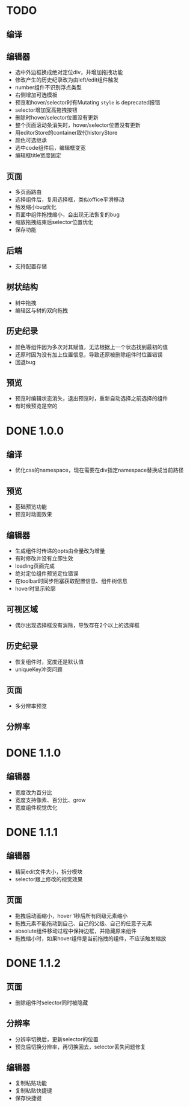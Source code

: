TODO
===================

## 编译

## 编辑器
- 选中外边框换成绝对定位div，并增加拖拽功能
- 修改产生的历史纪录改为由left/edit组件触发
- number组件不识别浮点类型
- 右侧增加可选模板
- 预览和hover/selector时有Mutating `style` is deprecated报错
- selector增加宽高拖拽按钮
- 删除时hover/selector位置没有更新
- 整个页面滚动条消失时，hover/selector位置没有更新
- 用editorStore的container取代historyStore
- 颜色可选继承
- 选中code组件后，编辑框变宽
- 编辑框title宽度固定

## 页面
- 多页面路由
- 选择组件后，复用选择框，类似office平滑移动
- 触发缩小bug优化
- 页面中组件拖拽缩小，会出现无法恢复的bug
- 缩放拖拽结束后selector位置优化
- 保存功能

## 后端
- 支持配置存储

## 树状结构
- 树中拖拽
- 编辑区与树的双向拖拽

## 历史纪录
- 颜色等组件因为多次对其赋值，无法根据上一个状态找到最初的值
- 还原时因为没有加上位置信息，导致还原被删除组件时位置错误
- 回退bug

## 预览

- 预览时编辑状态消失，退出预览时，重新自动选择之前选择的组件
- 有时候预览是空的


DONE 1.0.0
===================

## 编译
- 优化css的namespace，现在需要在div指定namespace替换成当前路径

## 预览
- 基础预览功能
- 预览时动画效果

## 编辑器
- 生成组件时传递的opts由全量改为增量
- 有时修改并没有立即生效
- loading页面完成
- 绝对定位组件预览定位错误
- 在toolbar时同步阻塞获取配置信息、组件树信息
- hover时显示轮廓

## 可视区域
- 偶尔出现选择框没有消除，导致存在2个以上的选择框

## 历史纪录
- 恢复组件时，宽度还是默认值
- uniqueKey冲突问题

## 页面
- 多分辨率预览

## 分辨率


DONE 1.1.0
===================

## 编辑器
- 宽度改为百分比
- 宽度支持像素、百分比、grow
- 宽度组件视觉优化

DONE 1.1.1
===================

## 编辑器
- 精简edit文件大小，拆分模块
- selector跟上修改的视觉效果

## 页面
- 拖拽后动画缩小，hover 1秒后所有同级元素缩小
- 拖拽元素不能拖动到自己、自己的父级、自己的任意子元素
- absolute组件移动过程中保持边框，并隐藏原来组件
- 拖拽缩小时，如果hover组件是当前拖拽的组件，不应该触发缩放

DONE 1.1.2
===================

## 页面
- 删除组件时selector同时被隐藏

## 分辨率
- 分辨率切换后，更新selector的位置
- 预览后切换分辨率，再切换回去，selector丢失问题修复

## 编辑器
- 复制粘贴功能
- 复制粘贴快捷键
- 保存快捷键